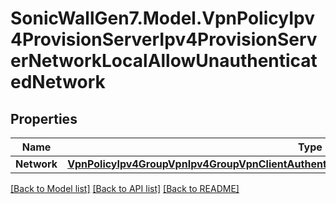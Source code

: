 # SonicWallGen7.Model.VpnPolicyIpv4ProvisionServerIpv4ProvisionServerNetworkLocalAllowUnauthenticatedNetwork

## Properties

Name | Type | Description | Notes
------------ | ------------- | ------------- | -------------
**Network** | [**VpnPolicyIpv4GroupVpnIpv4GroupVpnClientAuthenticationAllowUnauthenticatedNetworkNetwork**](VpnPolicyIpv4GroupVpnIpv4GroupVpnClientAuthenticationAllowUnauthenticatedNetworkNetwork.md) |  | [optional] 

[[Back to Model list]](../README.md#documentation-for-models) [[Back to API list]](../README.md#documentation-for-api-endpoints) [[Back to README]](../README.md)

